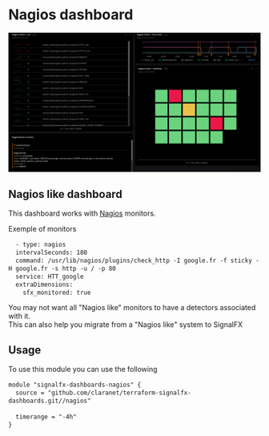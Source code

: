 # Nagios dashboard

![](././img/nagios_dashboard.png)

## Nagios like dashboard

This dashboard works with [Nagios](https://docs.signalfx.com/en/latest/integrations/agent/monitors/nagios.html) monitors.  

Exemple of monitors

```
  - type: nagios
  intervalSeconds: 180
  command: /usr/lib/nagios/plugins/check_http -I google.fr -f sticky -H google.fr -s http -u / -p 80
  service: HTT_google
  extraDimensions:
    sfx_monitored: true
```

You may not want all "Nagios like" monitors to have a detectors associated with it.  
This can also help you migrate from a "Nagios like" system to SignalFX

## Usage

To use this module you can use the following

```
module "signalfx-dashboards-nagios" {
  source = "github.com/claranet/terraform-signalfx-dashboards.git//nagios"

  timerange = "-4h"
}
```
